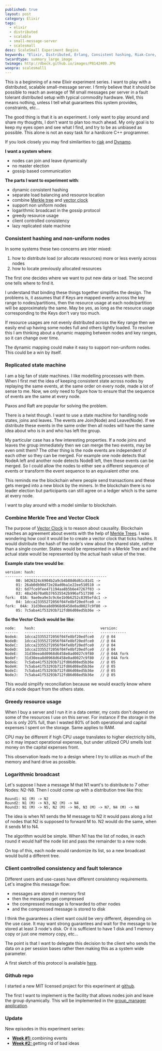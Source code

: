 ```yaml
---
published: true
layout: post
category: Elixir
tags: 
  - elixir
  - distributed
  - scalable
  - small-message-server
  - scalesmall
desc: ScaleSmall Experiment Begins
keywords: "Elixir, Distributed, Erlang, Consistent hashing, Riak-Core, Dynamo, Replicated state machine, Kafka, Scalable"
twcardtype: summary_large_image
twimage: http://dbeck.github.io/images/P8142409.JPG
woopra: scalesmall1
---
```


This is a beginning of a new Elixir experiment series. I want to play with a distributed, scalable small-message server. I firmly believe that it should be possible to reach an average of 1M small messages per server in a fault tolerant distributed setup with typical commodity hardware. Well, this means nothing, unless I tell what guarantees this system provides, constraints, etc...

The good thing is that it is an experiment. I only want to play around and share my thoughts, I don't want to plan too much ahead. My only goal is to keep my eyes open and see what I find, and try to be as unbiased as possible. This alone is not an easy task for a hardcore C++ programmer.

If you look closely you may find similarities to [riak](http://docs.basho.com/riak/latest/) and [Dynamo](www.allthingsdistributed.com/files/amazon-dynamo-sosp2007.pdf).

**I want a system where**:

- nodes can join and leave dynamically
- no master election
- gossip based communication

**The parts I want to experiment with**:

- dynamic consistent hashing
- separate load balancing and resource location
- combine [Merkle tree](https://en.wikipedia.org/wiki/Merkle_tree) and [vector clock](https://en.wikipedia.org/wiki/Vector_clock)
- support non uniform nodes
- logarithmic broadcast in the gossip protocol
- greedy resource usage
- client controlled consistency
- lazy replicated state machine

### Consistent hashing and non-uniform nodes

In some systems these two concerns are inter mixed:

1. how to distribute load (or allocate resources) more or less evenly across nodes
2. how to locate previously allocated resources

The first one decides where we want to put new data or load. The second one tells where to find it.

I understand that binding these things together simplifies the design. The problems is, it assumes that if Keys are mapped evenly across the key range to nodes/partitions, then the resource usage at each node/partition will be approximately the same. May be yes, as long as the resource usage corresponding to the Keys don't vary too much.

If resource usages are not evenly distributed across the Key range then we easily end up having some nodes full and others lightly loaded. To resolve this I am thinking about a dynamic mapping between nodes and key ranges, so it can change over time.

The dynamic mapping could make it easy to support non-uniform nodes. This could be a win by itself.

### Replicated state machine

I am a big fan of state machines. I like modelling processes with them. When I first met the idea of keeping consistent state across nodes by replaying the same events, at the same order on every node, made a lot of sense to me. Now, we only need to figure how to ensure that the sequence of events are the same at every node.

Paxos and Raft are popular for solving the problem.

There is a twist though. I want to use a state machine for handling node states, joins and leaves. The events are Join(Node) and Leave(Node). If we distribute these events in the same order then all nodes will have the same idea about who is in and who has left the group. 

My particular case has a few interesting properties. If a node joins and leaves the group immediately then we can merge the two events, may be even omit them? The other thing is the node events are independent of each other so they can be merged. For example one node detects that NodeA left and another node detects NodeB left, then these events can be merged. So I could allow the nodes to either see a different sequence of events or transform the event sequence to an equivalent other one.

This reminds me the blockchain where people send transactions and these gets merged into a new block by the miners. In the blockchain there is no leader election but participants can still agree on a ledger which is the same at every node.

I want to play around with a model similar to blockchain.

### Combine Merkle Tree and Vector Clock

The purpose of [Vector Clock](https://en.wikipedia.org/wiki/Vector_clock) is to reason about causality. Blockchain reaches an agreement about events with the help of [Merkle Trees](https://en.wikipedia.org/wiki/Merkle_tree). I was wondering how cool it would be to create a vector clock that ticks hashes. It would distribute the hash of the node's view about the shared state, rather than a single counter. States would be represented in a Merkle Tree and the actual state would be represented by the actual hash value of the tree.

**Example state tree would be**:

```
version: hash:
-------- --------------------------------------
     00: b026324c6904b2a9cb4b88d6d61c81d1 ->
     01: 26ab0db90d72e28ad0ba1e22ee510510 ->
     02: 6d7fce9fee471194aa8b5b6e47267f03 ->
     03: 48a24b70a0b376535542b996af517398 ->
fork:  03A: 9ae0ea9e3c9c6e1b9b6252c8395efdc1 ->
     04: 1dcca23355272056f04fe8bf20edfce0 ->
fork:  04A: 31d30eea8d0968d6458e0ad0027c9f80 ->
     05: 7c5aba41f53293b712fd86d08ed5b36e ->
```

**So the Vector Clock would be like**:

```
node:    hash:                              version:
------   --------------------------------   ------------
NodeA:   1dcca23355272056f04fe8bf20edfce0   // @ 04
NodeB:   1dcca23355272056f04fe8bf20edfce0   // @ 04
NodeC:   1dcca23355272056f04fe8bf20edfce0   // @ 04
NodeD:   1dcca23355272056f04fe8bf20edfce0   // @ 04
NodeE:   31d30eea8d0968d6458e0ad0027c9f80   // @ 04A fork
NodeF:   31d30eea8d0968d6458e0ad0027c9f80   // @ 04A fork
NodeG:   7c5aba41f53293b712fd86d08ed5b36e   // @ 05
NodeH:   7c5aba41f53293b712fd86d08ed5b36e   // @ 05
NodeI:   7c5aba41f53293b712fd86d08ed5b36e   // @ 05
NodeJ:   7c5aba41f53293b712fd86d08ed5b36e   // @ 05
```

This would simplify reconciliation because we would exactly know where did a node depart from the others state.

### Greedy resource usage

When I buy a server and I run it in a data center, my costs don't depend on some of the resources I use on this server. For instance if the storage in the box is only 20% full, than I wasted 80% of both operational and capital expenses I spent on the storage. Same applies to RAM.

CPU may be different if high CPU usage translates to higher electricity bills, so it may impact operational expenses, but under utilized CPU smells lost money on the capital expenses front.

This observation leads me to a design where I try to utilize as much of the memory and hard drive as possible.

### Logarithmic broadcast

Let's suppose I have a message M that N1 want's to distribute to 7 other Nodes: N2-N8. Then I could come up with a distribution tree like this:

```
Round1: N1 (M) -> N2
Round2: N1 (M) -> N3, N2 (M) -> N4
Round3: N1 (M) -> N5, N2 (M) -> N6, N3 (M) -> N7, N4 (M) -> N8
```

The idea is when N1 sends the M message to N2 it would pass along a list of nodes that N2 is supposed to forward M to. N2 would do the same, when it sends M to N4.

The algorithm would be simple. When N1 has the list of nodes, in each round it would half the node list and pass the remainder to a new node.

On top of this, each node would randomize its list, so a new broadcast would build a different tree.

### Client controlled consistency and fault tolerance

Different users and use-cases have different consistency requirements. Let's imagine this message flow:

- messages are stored in memory first
- then the messages get compressed
- the compressed message is forwarded to other nodes
- and the compressed message is stored to disk

I think the guarantees a client want could be very different, depending on the use case. It may want strong guarantees and wait for the message to be stored at least 3 node's disk. Or it is sufficient to have 1 disk and 1 memory copy or just one memory copy, etc...

The point is that I want to delegate this decision to the client who sends the data on a per session bases rather then making this as a system wide parameter.

A first sketch of this protocol is available [here](/Experimental-Reliable-Small-Message-Protocol/).

### Github repo

I started a new MIT licensed project for this experiment at [github](https://github.com/dbeck/scalesmall).

The first I want to implement is the facility that allows nodes join and leave the group dynamically. This will be implemented in the [group_manager application](https://github.com/dbeck/scalesmall/tree/master/apps/group_manager).

### Update

New episodes in this experiment series:

- **[Week #1: ](Scalesmall-W1-Combininig-Events/)** combining events
- **[Week #2: ](/Scalesmall-W2-First-Redesign/)** getting rid of bad ideas
